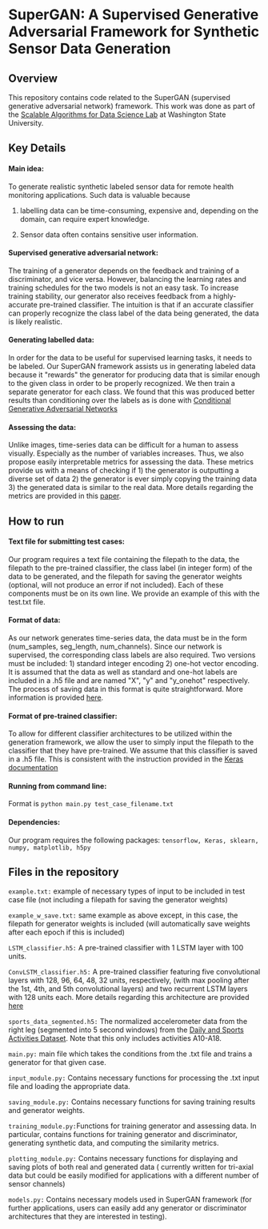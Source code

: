 # SuperGAN: A Supervised Generative Adversarial Framework for Synthetic Sensor Data Generation

## Overview

This repository contains code related to the SuperGAN (supervised generative adversarial network) framework. This work
was done as part of the [Scalable Algorithms for Data Science Lab](https://scads.eecs.wsu.edu/) at Washington State
University.

## Key Details

#### Main idea:

To generate realistic synthetic labeled sensor data for remote health monitoring applications. Such data is valuable
because

1) labelling data can be time-consuming, expensive and, depending on the domain, can require expert knowledge.

2) Sensor data often contains sensitive user information.

#### Supervised generative adversarial network:

The training of a generator depends on the feedback and training of a discriminator, and vice versa. However, balancing
the learning rates and training schedules for the two models is not an easy task. To increase training stability, our
generator also receives feedback from a highly-accurate pre-trained classifier. The intuition is that if an accurate
classifier can properly recognize the class label of the data being generated, the data is likely realistic.

#### Generating labelled data:

In order for the data to be useful for supervised learning tasks, it needs to be labeled. Our SuperGAN framework assists
us in generating labeled data because it "rewards" the generator for producing data that is similar enough to the given
class in order to be properly recognized. We then train a separate generator for each class. We found that this was
produced better results than conditioning over the labels as is done
with [Conditional Generative Adversarial Networks](https://arxiv.org/pdf/1411.1784.pdf)

#### Assessing the data:

Unlike images, time-series data can be difficult for a human to assess visually. Especially as the number of variables
increases. Thus, we also propose easily interpretable metrics for assessing the data. These metrics provide us with a
means of checking if 1) the generator is outputting a diverse set of data 2) the generator is ever simply copying the
training data 3) the generated data is similar to the real data. More details regarding the metrics are provided in
this [paper](https://scads.eecs.wsu.edu/wp-content/uploads/2018/04/embc_sensor_data_generation.pdf).

## How to run

#### Text file for submitting test cases:

Our program requires a text file containing the filepath to the data, the filepath to the pre-trained classifier, the
class label (in integer form) of the data to be generated, and the filepath for saving the generator weights (optional,
will not produce an error if not included). Each of these components must be on its own line. We provide an example of
this with the test.txt file.

#### Format of data:

As our network generates time-series data, the data must be in the form (num_samples, seg_length, num_channels). Since
our network is supervised, the corresponding class labels are also required. Two versions must be included: 1) standard
integer encoding 2) one-hot vector encoding. It is assumed that the data as well as standard and one-hot labels are
included in a .h5 file and are named "X", "y" and "y_onehot" respectively. The process of saving data in this format is
quite straightforward. More information is
provided [here](http://christopherlovell.co.uk/blog/2016/04/27/h5py-intro.html).

#### Format of pre-trained classifier:

To allow for different classifier architectures to be utilized within the generation framework, we allow the user to
simply input the filepath to the classifier that they have pre-trained. We assume that this classifier is saved in a .h5
file. This is consistent with the instruction provided in
the [Keras documentation](https://keras.io/getting-started/faq/#how-can-i-save-a-keras-model)

#### Running from command line:

Format is `python main.py test_case_filename.txt`

#### Dependencies:

Our program requires the following packages: `tensorflow, Keras, sklearn, numpy, matplotlib, h5py`

## Files in the repository

`example.txt:` example of necessary types of input to be included in test case file (not including a filepath for saving
the generator weights)

`example_w_save.txt:` same example as above except, in this case, the filepath for generator weights is included (will
automatically save weights after each epoch if this is included)

`LSTM_classifier.h5:` A pre-trained classifier with 1 LSTM layer with 100 units.

`ConvLSTM_classifier.h5:` A pre-trained classifier featuring five convolutional layers with 128, 96, 64, 48, 32 units,
respectively, (with max pooling after the 1st, 4th, and 5th convolutional layers) and two recurrent LSTM layers with 128
units each. More details regarding this architecture are provided [here](https://ieeexplore.ieee.org/document/8257960)

`sports_data_segmented.h5:` The normalized accelerometer data from the right leg (segmented into 5 second windows) from
the [Daily and Sports Activities Dataset](https://archive.ics.uci.edu/ml/datasets/daily+and+sports+activities). Note
that this only includes activities A10-A18.

`main.py:` main file which takes the conditions from the .txt file and trains a generator for that given case.

`input_module.py:` Contains necessary functions for processing the .txt input file and loading the appropriate data.

`saving_module.py:` Contains necessary functions for saving training results and generator weights.

`training_module.py:`Functions for training generator and assessing data. In particular, contains functions for training
generator and discriminator, generating synthetic data, and computing the similarity metrics.

`plotting_module.py:` Contains necessary functions for displaying and saving plots of both real and generated data (
currently written for tri-axial data but could be easily modified for applications with a different number of sensor
channels)

`models.py:` Contains necessary models used in SuperGAN framework (for further applications, users can easily add any
generator or discriminator architectures that they are interested in testing).